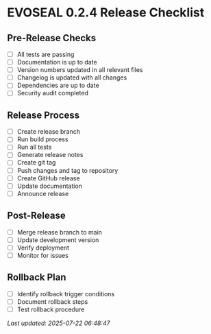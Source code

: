 # EVOSEAL 0.2.4 Release Checklist

## Pre-Release Checks
- [ ] All tests are passing
- [ ] Documentation is up to date
- [ ] Version numbers updated in all relevant files
- [ ] Changelog is updated with all changes
- [ ] Dependencies are up to date
- [ ] Security audit completed

## Release Process
- [ ] Create release branch
- [ ] Run build process
- [ ] Run all tests
- [ ] Generate release notes
- [ ] Create git tag
- [ ] Push changes and tag to repository
- [ ] Create GitHub release
- [ ] Update documentation
- [ ] Announce release

## Post-Release
- [ ] Merge release branch to main
- [ ] Update development version
- [ ] Verify deployment
- [ ] Monitor for issues

## Rollback Plan
- [ ] Identify rollback trigger conditions
- [ ] Document rollback steps
- [ ] Test rollback procedure

*Last updated: 2025-07-22 06:48:47*
